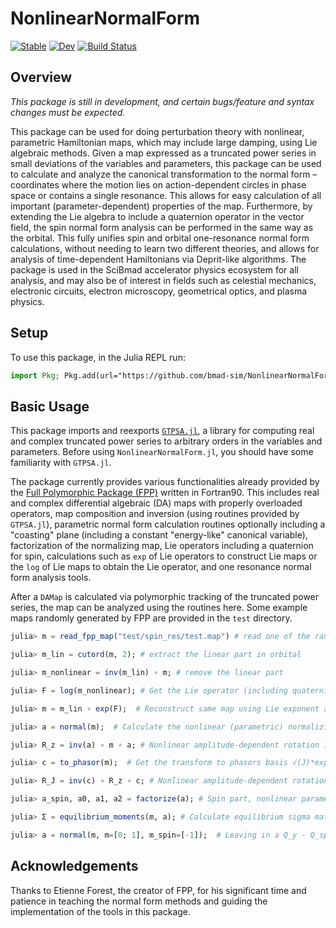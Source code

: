 # NonlinearNormalForm

[![Stable](https://img.shields.io/badge/docs-stable-blue.svg)](https://bmad-sim.github.io/NonlinearNormalForm.jl/stable/)
[![Dev](https://img.shields.io/badge/docs-dev-blue.svg)](https://bmad-sim.github.io/NonlinearNormalForm.jl/dev/)
[![Build Status](https://github.com/bmad-sim/NonlinearNormalForm.jl/actions/workflows/CI.yml/badge.svg?branch=main)](https://github.com/bmad-sim/NonlinearNormalForm.jl/actions/workflows/CI.yml?query=branch%3Amain)

## Overview

_This package is still in development, and certain bugs/feature and syntax changes must be expected._

This package can be used for doing perturbation theory with nonlinear, parametric Hamiltonian maps, which may include large damping, using Lie algebraic methods. Given a map expressed as a truncated power series in small deviations of the variables and parameters, this package can be used to calculate and analyze the canonical transformation to the normal form – coordinates where the motion lies on action-dependent circles in phase space or contains a single resonance. This allows for easy calculation of all important (parameter-dependent) properties of the map. Furthermore, by extending the Lie algebra to include a quaternion operator in the vector field, the spin normal form analysis can be performed in the same way as the orbital. This fully unifies spin and orbital one-resonance normal form calculations, without needing to learn two different theories, and allows for analysis of time-dependent Hamiltonians via Deprit-like algorithms. The package is used in the SciBmad accelerator physics ecosystem for all analysis, and may also be of interest in fields such as celestial mechanics, electronic circuits, electron microscopy, geometrical optics, and plasma physics.

## Setup

To use this package, in the Julia REPL run:

```julia
import Pkg; Pkg.add(url="https://github.com/bmad-sim/NonlinearNormalForm.jl")
```

## Basic Usage

This package imports and reexports [`GTPSA.jl`](https://github.com/bmad-sim/GTPSA.jl), a library for computing real and complex truncated power series to arbitrary orders in the variables and parameters. Before using `NonlinearNormalForm.jl`, you should have some familiarity with `GTPSA.jl`. 

The package currently provides various functionalities already provided by the [Full Polymorphic Package (FPP)](https://github.com/bmad-sim/bmad-ecosystem/blob/main/forest/fpp_manual/fpp-manual.pdf) written in Fortran90. This includes real and complex differential algebraic (DA) maps with properly overloaded operators, map composition and inversion (using routines provided by `GTPSA.jl`), parametric normal form calculation routines optionally including a "coasting" plane (including a constant "energy-like" canonical variable), factorization of the normalizing map, Lie operators including a quaternion for spin, calculations such as `exp` of Lie operators to construct Lie maps or the `log` of Lie maps to obtain the Lie operator, and one resonance normal form analysis tools.

After a `DAMap` is calculated via polymorphic tracking of the truncated power series, the map can be analyzed using the routines here. Some example maps randomly generated by FPP are provided in the `test` directory.

```julia
julia> m = read_fpp_map("test/spin_res/test.map") # read one of the randomly-generated maps from FPP into Julia

julia> m_lin = cutord(m, 2); # extract the linear part in orbital

julia> m_nonlinear = inv(m_lin) ∘ m; # remove the linear part

julia> F = log(m_nonlinear); # Get the Lie operator (including quaternion) generating nonlinear part

julia> m = m_lin ∘ exp(F);  # Reconstruct same map using Lie exponent and linear part separately

julia> a = normal(m);  # Calculate the nonlinear (parametric) normalizing canonical transformation

julia> R_z = inv(a) ∘ m ∘ a; # Nonlinear amplitude-dependent rotation in regular phase space (x, px, …)

julia> c = to_phasor(m);  # Get the transform to phasors basis √(J)*exp(±im*ϕ)

julia> R_J = inv(c) ∘ R_z ∘ c; # Nonlinear amplitude-dependent rotation in phasors basis

julia> a_spin, a0, a1, a2 = factorize(a); # Spin part, nonlinear parameter-dependent fixed point, a1, a2

julia> Σ = equilibrium_moments(m, a); # Calculate equilibrium sigma matrix when fluctuation-dissipation

julia> a = normal(m, m=[0; 1], m_spin=[-1]);  # Leaving in a Q_y - Q_spin resonance
```

## Acknowledgements
Thanks to Etienne Forest, the creator of FPP, for his significant time and patience in teaching the normal form methods and guiding the implementation of the tools in this package.
